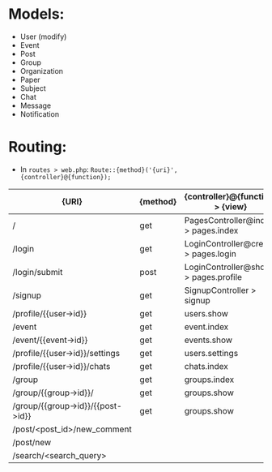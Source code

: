 # Models:

- User (modify)
- Event
- Post
- Group
- Organization
- Paper
- Subject
- Chat
- Message
- Notification

# Routing:

- In `routes > web.php`:
  `Route::{method}('{uri}', {controller}@{function});`

| {URI}                             | {method} | {controller}@{function} > {view}     |
| --------------------------------- | -------- | ------------------------------------ |
| /                                 | get      | PagesController@index > pages.index  |
| /login                            | get      | LoginController@create > pages.login |
| /login/submit                     | post     | LoginController@show > pages.profile |
| /signup                           | get      | SignupController > signup            |
| /profile/{{user->id}}             | get      | users.show                           |
| /event                            | get      | event.index                          |
| /event/{{event->id}}              | get      | events.show                          |
| /profile/{{user->id}}/settings    | get      | users.settings                       |
| /profile/{{user->id}}/chats       | get      | chats.index                          |
| /group                            | get      | groups.index                         |
| /group/{{group->id}}/             | get      | groups.show                          |
| /group/{{group->id}}/{{post->id}} | get      | groups.show                          |
| /post/<post_id>/new_comment       |          |                                      |
| /post/new                         |          |                                      |
| /search/<search_query>            |          |                                      |
